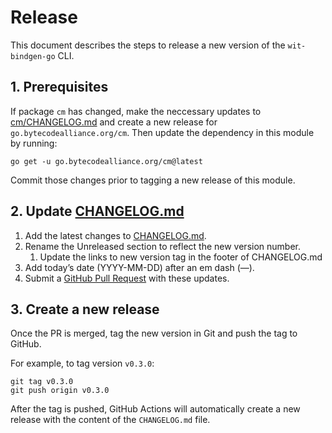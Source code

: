 # Release

This document describes the steps to release a new version of the `wit-bindgen-go` CLI.

## 1. Prerequisites

If package `cm` has changed, make the neccessary updates to [cm/CHANGELOG.md](./cm/CHANGELOG.md) and create a new release for `go.bytecodealliance.org/cm`. Then update the dependency in this module by running:

```console
go get -u go.bytecodealliance.org/cm@latest
```

Commit those changes prior to tagging a new release of this module.

## 2. Update [CHANGELOG.md](./CHANGELOG.md)

1. Add the latest changes to [CHANGELOG.md](./CHANGELOG.md).
1. Rename the Unreleased section to reflect the new version number.
	1. Update the links to new version tag in the footer of CHANGELOG.md
1. Add today’s date (YYYY-MM-DD) after an em dash (—).
1. Submit a [GitHub Pull Request](https://docs.github.com/en/pull-requests/collaborating-with-pull-requests/proposing-changes-to-your-work-with-pull-requests/about-pull-requests) with these updates.

## 3. Create a new release

Once the PR is merged, tag the new version in Git and push the tag to GitHub.

For example, to tag version `v0.3.0`:

```console
git tag v0.3.0
git push origin v0.3.0
```

After the tag is pushed, GitHub Actions will automatically create a new release with the content of the `CHANGELOG.md` file.
